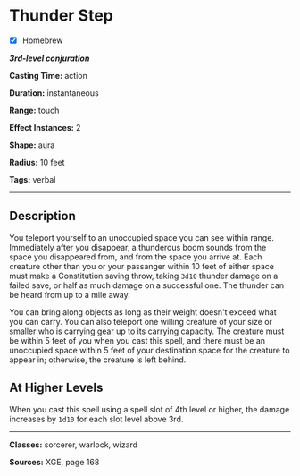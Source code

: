 # Thunder Step

- [x] Homebrew

***3rd-level conjuration***

**Casting Time:** action

**Duration:** instantaneous

**Range:** touch

**Effect Instances:** 2

**Shape:** aura

**Radius:** 10 feet

**Tags:** verbal

---

## Description
You teleport yourself to an unoccupied space you can see within range.
Immediately after you disappear, a thunderous boom sounds from the space you disappeared from, and from the space you arrive at.
Each creature other than you or your passanger within 10 feet of either space must make a Constitution saving throw, taking `3d10` thunder damage on a failed save, or half as much damage on a successful one.
The thunder can be heard from up to a mile away.

You can bring along objects as long as their weight doesn't exceed what you can carry.
You can also teleport one willing creature of your size or smaller who is carrying gear up to its carrying capacity.
The creature must be within 5 feet of you when you cast this spell, and there must be an unoccupied space within 5 feet of your destination space for the creature to appear in; otherwise, the creature is left behind.

## At Higher Levels
When you cast this spell using a spell slot of 4th level or higher, the damage increases by `1d10` for each slot level above 3rd.

---

**Classes:** sorcerer, warlock, wizard

**Sources:** XGE, page 168
